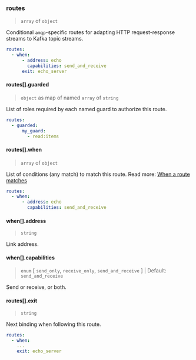 ### routes

> `array` of `object`

Conditional `amqp`-specific routes for adapting HTTP request-response streams to Kafka topic streams.

```yaml
routes:
  - when:
      - address: echo
        capabilities: send_and_receive
      exit: echo_server
```

#### routes[].guarded

> `object` as map of named `array` of `string`

List of roles required by each named guard to authorize this route.

```yaml
routes:
  - guarded:
      my_guard:
        - read:items
```

#### routes[].when

> `array` of `object`

List of conditions (any match) to match this route.
Read more: [When a route matches](../../../../../concepts/bindings.md#when-a-route-matches)

```yaml
routes:
  - when:
      - address: echo
        capabilities: send_and_receive
```

#### when[].address

> `string`

Link address.

#### when[].capabilities

> `enum` [ `send_only`, `receive_only`, `send_and_receive` ] | Default: `send_and_receive`

Send or receive, or both.

#### routes[].exit

> `string`

Next binding when following this route.

```yaml
routes:
  - when:
    ...
    exit: echo_server
```
